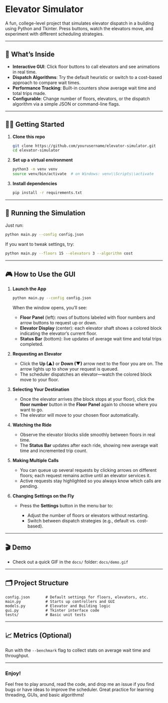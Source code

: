 # Elevator Simulator

A fun, college-level project that simulates elevator dispatch in a building using Python and Tkinter. Press buttons, watch the elevators move, and experiment with different scheduling strategies.

---

## 🚀 What’s Inside

* **Interactive GUI**: Click floor buttons to call elevators and see animations in real time.
* **Dispatch Algorithms**: Try the default heuristic or switch to a cost-based approach to compare wait times.
* **Performance Tracking**: Built-in counters show average wait time and total trips made.
* **Configurable**: Change number of floors, elevators, or the dispatch algorithm via a simple JSON or command-line flags.

---

## 👩‍💻 Getting Started

1. **Clone this repo**

   ```bash
   git clone https://github.com/yourusername/elevator-simulator.git
   cd elevator-simulator
   ```
2. **Set up a virtual environment**

   ```bash
   python3 -m venv venv
   source venv/bin/activate  # on Windows: venv\\Scripts\\activate
   ```
3. **Install dependencies**

   ```bash
   pip install -r requirements.txt
   ```

---

## 🏃 Running the Simulation

Just run:

```bash
python main.py --config config.json
```

If you want to tweak settings, try:

```bash
python main.py --floors 15 --elevators 3 --algorithm cost
```

---

## 🎮 How to Use the GUI

1. **Launch the App**

   ```bash
   python main.py --config config.json
   ```

   When the window opens, you’ll see:

   * **Floor Panel** (left): rows of buttons labeled with floor numbers and arrow buttons to request up or down.
   * **Elevator Display** (center): each elevator shaft shows a colored block indicating the elevator’s current floor.
   * **Status Bar** (bottom): live updates of average wait time and total trips completed.

2. **Requesting an Elevator**

   * Click the **Up (▲)** or **Down (▼)** arrow next to the floor you are on. The arrow lights up to show your request is queued.
   * The scheduler dispatches an elevator—watch the colored block move to your floor.

3. **Selecting Your Destination**

   * Once the elevator arrives (the block stops at your floor), click the **floor number** button in the **Floor Panel** again to choose where you want to go.
   * The elevator will move to your chosen floor automatically.

4. **Watching the Ride**

   * Observe the elevator blocks slide smoothly between floors in real time.
   * The **Status Bar** updates after each ride, showing new average wait time and incremented trip count.

5. **Making Multiple Calls**

   * You can queue up several requests by clicking arrows on different floors; each request remains active until an elevator services it.
   * Active requests stay highlighted so you always know which calls are pending.

6. **Changing Settings on the Fly**

   * Press the **Settings** button in the menu bar to:

     * Adjust the number of floors or elevators without restarting.
     * Switch between dispatch strategies (e.g., default vs. cost-based).

---

## 🎬 Demo

* Check out a quick GIF in the `docs/` folder: `docs/demo.gif`

---

## 🗂️ Project Structure

```text
config.json       # Default settings for floors, elevators, etc.
main.py           # Starts up controllers and GUI
models.py         # Elevator and Building logic
gui.py            # Tkinter interface code
tests/            # Basic unit tests
```

---

## 📈 Metrics (Optional)

Run with the `--benchmark` flag to collect stats on average wait time and throughput.

---

### Enjoy!

Feel free to play around, read the code, and drop me an issue if you find bugs or have ideas to improve the scheduler. Great practice for learning threading, GUIs, and basic algorithms!
